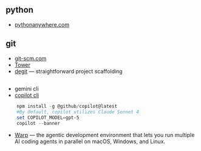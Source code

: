 ## python
- [pythonanywhere.com](https://www.pythonanywhere.com/)

## git
- [git-scm.com](https://git-scm.com/)
- [Tower](https://www.git-tower.com/)
- [degit](https://github.com/Rich-Harris/degit) — straightforward project scaffolding

## 
- gemini cli
- [copilot cli](https://github.com/github/copilot-cli)
```Powershell
    npm install -g @github/copilot@latest
    #By default, copilot utilizes Claude Sonnet 4
    set COPILOT_MODEL=gpt-5 
    copilot --banner
```
- [Warp](https://www.warp.dev/download) — the agentic development environment that lets you run multiple AI coding agents in parallel on macOS, Windows, and Linux.